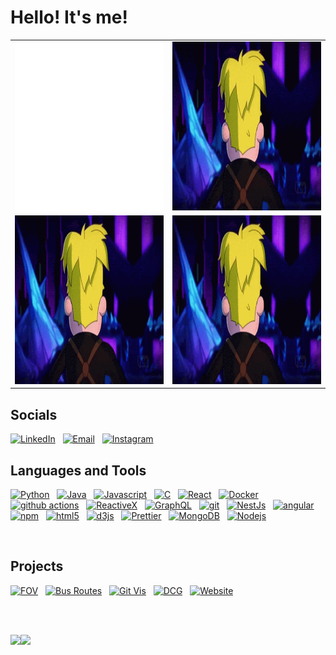 # Hello! It's me!
|           |            | 
|----------|:-------------:|
| <img src="https://github.com/varjakw/varjakw/blob/main/bio.svg" width="480" height="270" /> |  <img src="https://github.com/varjakw/varjakw/blob/main/final-space-kiss-face.gif" width="480" height="270" /> |
| <img src="https://github.com/varjakw/varjakw/blob/main/final-space-kiss-face.gif" width="480" height="270" />  |  <img src="https://github.com/varjakw/varjakw/blob/main/final-space-kiss-face.gif" width="480" height="270" /> |


## Socials
<a href="https://www.linkedin.com/in/varjak/"><img alt="LinkedIn" height = "40px" src="https://img.shields.io/badge/linkedin%20-%230077B5.svg?&style=flat&logo=linkedin&logoColor=white"/></a> &nbsp;
<a href="mailto:vwolfe@tcd.ie"><img alt="Email" height = "40px"  src="https://img.shields.io/badge/Gmail-D14836?style=flat&logo=gmail&logoColor=white" /></a> &nbsp;
<a href="https://instagram.com/varjakw"><img alt="Instagram" height = "40px"  src="https://img.shields.io/badge/-@varjakw_-E4405F?style=flat&logo=Instagram&logoColor=white"/></a> &nbsp;
</br>
  
## Languages and Tools
  <a href=""><img alt="Python" src="https://img.shields.io/badge/-Python-38761d?style=flat-square&logo=python&logoColor=white" /></a> &nbsp;
  <a href=""><img alt="Java" src="https://img.shields.io/badge/-Java-e7e714?style=flat-square&logo=java&logoColor=white" /></a> &nbsp;
  <a href=""><img alt="Javascript" src="https://img.shields.io/badge/-Javascript-f44336?style=flat-square&logo=javascript&logoColor=white" /></a> &nbsp;
  <a href=""><img alt="C" src="https://img.shields.io/badge/-C-45b8d8?style=flat-square&logo=C&logoColor=white" /></a> &nbsp;
  <a href=""><img alt="React" src="https://img.shields.io/badge/-React-45b8d8?style=flat-square&logo=react&logoColor=white" /></a> &nbsp;
  <a href=""><img alt="Docker" src="https://img.shields.io/badge/-Docker-46a2f1?style=flat-square&logo=docker&logoColor=white" /></a> &nbsp;
  <a href=""><img alt="github actions" src="https://img.shields.io/badge/-Github_Actions-2088FF?style=flat-square&logo=github-actions&logoColor=white" /></a> &nbsp;
  <a href=""><img alt="ReactiveX" src="https://img.shields.io/badge/-RxJs-B7178C?style=flat-square&logo=reactivex&logoColor=white" /></a> &nbsp;
  <a href=""><img alt="GraphQL" src="https://img.shields.io/badge/-GraphQL-E10098?style=flat-square&logo=graphql&logoColor=white" /></a> &nbsp;
  <a href=""><img alt="git" src="https://img.shields.io/badge/-Git-F05032?style=flat-square&logo=git&logoColor=white" /></a> &nbsp;
  <a href=""><img alt="NestJs" src="https://img.shields.io/badge/-NestJs-ea2845?style=flat-square&logo=nestjs&logoColor=white" /></a> &nbsp;
  <a href=""><img alt="angular" src="https://img.shields.io/badge/-Angular-DD0031?style=flat-square&logo=angular&logoColor=white" /></a> &nbsp;
  <a href=""><img alt="npm" src="https://img.shields.io/badge/-NPM-CB3837?style=flat-square&logo=npm&logoColor=white" /></a> &nbsp;
  <a href=""><img alt="html5" src="https://img.shields.io/badge/-HTML5-E34F26?style=flat-square&logo=html5&logoColor=white" /></a> &nbsp;
  <a href=""><img alt="d3js" src="https://img.shields.io/badge/-D3.js-F9A03C?style=flat-square&logo=d3.js&logoColor=white" /></a> &nbsp;
  <a href=""><img alt="Prettier" src="https://img.shields.io/badge/-Prettier-F7B93E?style=flat-square&logo=prettier&logoColor=white" /></a> &nbsp;
  <a href=""><img alt="MongoDB" src="https://img.shields.io/badge/-MongoDB-13aa52?style=flat-square&logo=mongodb&logoColor=white" /></a> &nbsp;
  <a href=""><img alt="Nodejs" src="https://img.shields.io/badge/-Nodejs-43853d?style=flat-square&logo=Node.js&logoColor=white" /></a> &nbsp;
</p>
   </br>

## Projects
<!-- <a href="www.google.com"><img alt="Website" height = "40px"  src="https://img.shields.io/badge/-🧬%20My%20Website-000" /></a> &nbsp;-->
<a href="https://github.com/FranklinUmeObi/Field-Of-Vision-Dashboard"><img alt="FOV" height = "40px"  src="https://img.shields.io/badge/-📝%20Field%20Of%20Vision-000" /></a> &nbsp;
<a href="https://github.com/varjakw/VancouverBusStopApp"><img alt="Bus Routes" height = "40px"  src="https://img.shields.io/badge/-📝%20Bus%20Routes-000" /></a> &nbsp;
<a href="https://github.com/varjakw/GithubVisualisation"><img alt="Git Vis" height = "40px"  src="https://img.shields.io/badge/-📈%20Github%20Visualisation-000" /></a> &nbsp;
<a href="https://github.com/varjakw/PrologDCG"><img alt="DCG" height = "40px"  src="https://img.shields.io/badge/-📚%20Prolog%20DCG-000" /></a> &nbsp;
<a href="https://github.com/varjakw/FriedmanMethod"><img alt="Website" height = "40px"  src="https://img.shields.io/badge/-📐%20Friedmans%20Method-000" /></a> &nbsp;

   </br>
   </br>
 
  <a href=""><img height="137px" src="https://github-readme-stats.vercel.app/api?username=varjakw&hide_title=true&hide_border=true&show_icons=true&include_all_commits=true&count_private=true&line_height=21&text_color=000&icon_color=000&bg_color=0,ea6161,ffc64d,fffc4d,52fa5a&theme=graywhite" /><!-- wi*quL3fcV --><img height="137px" src="https://github-readme-stats.vercel.app/api/top-langs/?username=varjakw&hide=html&hide_title=true&hide_border=true&layout=compact&langs_count=6&exclude_repo=comp426,Redventures-Movie-Quotes&text_color=000&icon_color=fff&bg_color=0,52fa5a,4dfcff,c64dff&theme=graywhite" /></a>
  
  
<!-- <a href=""><img alt="followers" src="https://img.shields.io/github/followers/varjakw?style=for-the-badge" /></a> &nbsp; -->

